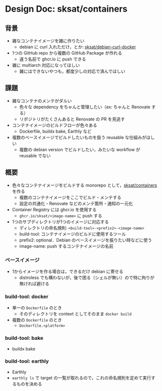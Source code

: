 # Design Doc: sksat/containers

## 背景

- 雑なコンテナイメージを雑に作りたい
  - debian に curl 入れただけ，とか: [sksat/debian-curl-docker](https://github.com/sksat/debian-curl-docker)
- 1つの GitHub repo から複数の GitHub Package が作れる
  - 違う名前で ghcr.io に push できる
- 雑に multiarch 対応になってほしい
  - 雑にはできないやつも，都度少しの対応で済んでほしい

## 課題

- 雑なコンテナのメンテがダルい
  - 色々な dependency をちゃんと管理したい（ex: ちゃんと Renovate する）
  - リポジトリがたくさんあると Renovate の PR を見逃す
- コンテナイメージのビルドフローが色々ある
  - Dockerfile, buildx bake, Earthly など
- 複数のベースイメージでビルドしたいものを扱う reusable な仕組みがほしい
  - 複数の debian version でビルドしたい，みたいな workflow が reusable でない

## 概要

- 色々なコンテナイメージをビルドする monorepo として，[sksat/containers](https://github.com/sksat/containers) を作る
  - 複数のコンテナイメージをここでビルド・メンテする
  - 設定の共通化・Renovate などのメンテ箇所・通知の一元化
- Container Registry には ghcr.io を使用する
  - `ghcr.io/sksat/<image-name>` に push する
- 1つのサブディレクトリが1つのイメージに対応する
  - ディレクトリの命名規則: `<build-tool>-<prefix2>-<image-name>`
  - build-tool: コンテナイメージのビルドに使用するツール
  - prefix2: optional．Debian のベースイメージを振りたい時などに使う
  - image-name: push するコンテナイメージの名前

### ベースイメージ
- 1からイメージを作る場合は，できるだけ debian に寄せる
  - distroless でも構わないが，後で困る（シェルが無い）ので特に拘りが無ければ避ける

### build-tool: docker

- 単一の `Dockerfile` のとき
  - そのディレクトリを context としてそのまま `docker build`
- 複数の `Dockerfile` のとき
  - `Dockerfile.<platform>`

### build-tool: bake

- buildx bake

### build-tool: earthly

- Earthly
- `earthly ls` で target の一覧が取れるので，これの命名規則を定めて実行するものを決める
